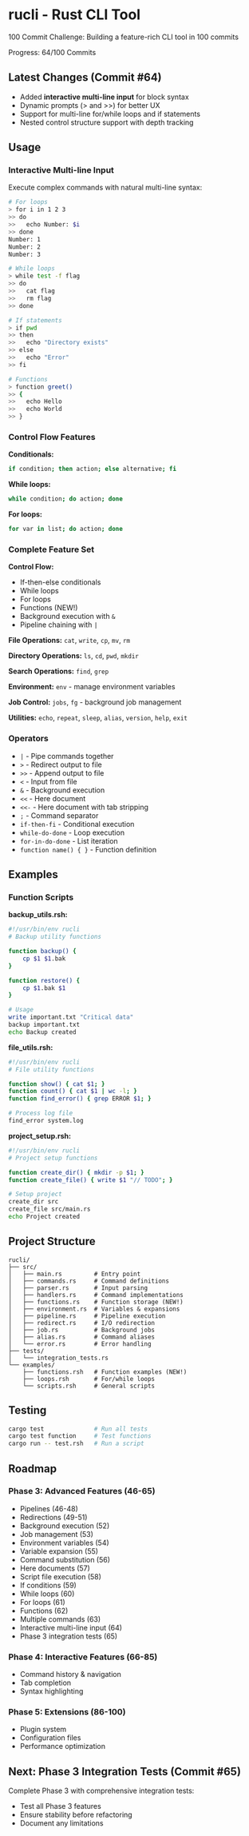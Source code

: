 # rucli - Rust CLI Tool

100 Commit Challenge: Building a feature-rich CLI tool in 100 commits

Progress: 64/100 Commits

## Latest Changes (Commit #64)

- Added **interactive multi-line input** for block syntax
- Dynamic prompts (> and >>) for better UX
- Support for multi-line for/while loops and if statements
- Nested control structure support with depth tracking

## Usage

### Interactive Multi-line Input

Execute complex commands with natural multi-line syntax:

```bash
# For loops
> for i in 1 2 3
>> do
>>   echo Number: $i
>> done
Number: 1
Number: 2
Number: 3

# While loops
> while test -f flag
>> do
>>   cat flag
>>   rm flag
>> done

# If statements
> if pwd
>> then
>>   echo "Directory exists"
>> else
>>   echo "Error"
>> fi

# Functions
> function greet()
>> {
>>   echo Hello
>>   echo World
>> }
```

### Control Flow Features

**Conditionals:**
```bash
if condition; then action; else alternative; fi
```

**While loops:**
```bash
while condition; do action; done
```

**For loops:**
```bash
for var in list; do action; done
```

### Complete Feature Set

**Control Flow:**
- If-then-else conditionals
- While loops
- For loops
- Functions (NEW!)
- Background execution with `&`
- Pipeline chaining with `|`

**File Operations:** `cat`, `write`, `cp`, `mv`, `rm`

**Directory Operations:** `ls`, `cd`, `pwd`, `mkdir`

**Search Operations:** `find`, `grep`

**Environment:** `env` - manage environment variables

**Job Control:** `jobs`, `fg` - background job management

**Utilities:** `echo`, `repeat`, `sleep`, `alias`, `version`, `help`, `exit`

### Operators

- `|` - Pipe commands together
- `>` - Redirect output to file
- `>>` - Append output to file
- `<` - Input from file
- `&` - Background execution
- `<<` - Here document
- `<<-` - Here document with tab stripping
- `;` - Command separator
- `if-then-fi` - Conditional execution
- `while-do-done` - Loop execution
- `for-in-do-done` - List iteration
- `function name() { }` - Function definition

## Examples

### Function Scripts

**backup_utils.rsh:**
```bash
#!/usr/bin/env rucli
# Backup utility functions

function backup() { 
    cp $1 $1.bak
}

function restore() {
    cp $1.bak $1
}

# Usage
write important.txt "Critical data"
backup important.txt
echo Backup created
```

**file_utils.rsh:**
```bash
#!/usr/bin/env rucli
# File utility functions

function show() { cat $1; }
function count() { cat $1 | wc -l; }
function find_error() { grep ERROR $1; }

# Process log file
find_error system.log
```

**project_setup.rsh:**
```bash
#!/usr/bin/env rucli
# Project setup functions

function create_dir() { mkdir -p $1; }
function create_file() { write $1 "// TODO"; }

# Setup project
create_dir src
create_file src/main.rs
echo Project created
```

## Project Structure

```
rucli/
├── src/
│   ├── main.rs         # Entry point
│   ├── commands.rs     # Command definitions
│   ├── parser.rs       # Input parsing
│   ├── handlers.rs     # Command implementations
│   ├── functions.rs    # Function storage (NEW!)
│   ├── environment.rs  # Variables & expansions
│   ├── pipeline.rs     # Pipeline execution
│   ├── redirect.rs     # I/O redirection
│   ├── job.rs          # Background jobs
│   ├── alias.rs        # Command aliases
│   └── error.rs        # Error handling
├── tests/
│   └── integration_tests.rs
└── examples/
    ├── functions.rsh   # Function examples (NEW!)
    ├── loops.rsh       # For/while loops
    └── scripts.rsh     # General scripts
```

## Testing

```bash
cargo test              # Run all tests
cargo test function     # Test functions
cargo run -- test.rsh   # Run a script
```

## Roadmap

### Phase 3: Advanced Features (46-65)
- Pipelines (46-48)
- Redirections (49-51)
- Background execution (52)
- Job management (53)
- Environment variables (54)
- Variable expansion (55)
- Command substitution (56)
- Here documents (57)
- Script file execution (58)
- If conditions (59)
- While loops (60)
- For loops (61)
- Functions (62)
- Multiple commands (63)
- Interactive multi-line input (64)
- Phase 3 integration tests (65)

### Phase 4: Interactive Features (66-85)
- Command history & navigation
- Tab completion
- Syntax highlighting

### Phase 5: Extensions (86-100)
- Plugin system
- Configuration files
- Performance optimization

## Next: Phase 3 Integration Tests (Commit #65)

Complete Phase 3 with comprehensive integration tests:
- Test all Phase 3 features
- Ensure stability before refactoring
- Document any limitations
